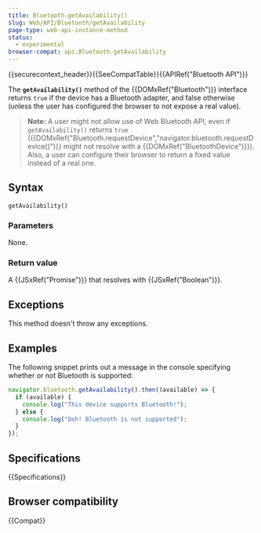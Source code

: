```yaml
---
title: Bluetooth.getAvailability()
slug: Web/API/Bluetooth/getAvailability
page-type: web-api-instance-method
status:
  - experimental
browser-compat: api.Bluetooth.getAvailability
---
```


{{securecontext_header}}{{SeeCompatTable}}{{APIRef("Bluetooth API")}}

The **`getAvailability()`** method of the {{DOMxRef("Bluetooth")}} interface returns `true` if the device has a Bluetooth adapter, and false otherwise (unless the user has configured the browser to not expose a real value).

> **Note:** A user might not allow use of Web Bluetooth API, even if
> `getAvailability()` returns `true`
> ({{DOMxRef("Bluetooth.requestDevice","navigator.bluetooth.requestDevice()")}} might
> not resolve with a {{DOMxRef("BluetoothDevice")}}). Also, a user can configure their browser to return a fixed value instead of a real one.

## Syntax

```js-nolint
getAvailability()
```

### Parameters

None.

### Return value

A {{JSxRef("Promise")}} that resolves with {{JSxRef("Boolean")}}.

## Exceptions

This method doesn't throw any exceptions.

## Examples

The following snippet prints out a message in the console specifying whether or not
Bluetooth is supported:

```js
navigator.bluetooth.getAvailability().then((available) => {
  if (available) {
    console.log("This device supports Bluetooth!");
  } else {
    console.log("Doh! Bluetooth is not supported");
  }
});
```

## Specifications

{{Specifications}}

## Browser compatibility

{{Compat}}
